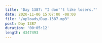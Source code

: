 ```yaml
---
title: 'Day 1387: "I don''t like losers."'
date: 2020-11-06 15:07:00 -08:00
file: "/uploads/Day-1387.mp3"
post: Day 1387
duration: '00:05:12'
length: 4347493
---
```


